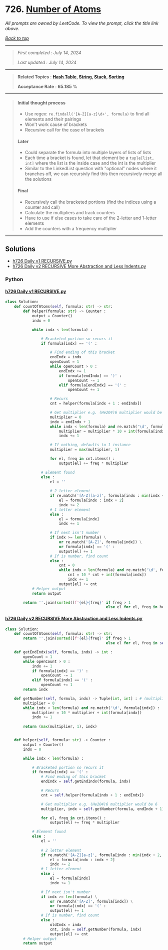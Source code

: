 # 726. [Number of Atoms](<https://leetcode.com/problems/number-of-atoms>)

*All prompts are owned by LeetCode. To view the prompt, click the title link above.*

*[Back to top](<../README.md>)*

------

> *First completed : July 14, 2024*
>
> *Last updated : July 14, 2024*

------

> **Related Topics** : **[Hash Table](<by_topic/Hash Table.md>), [String](<by_topic/String.md>), [Stack](<by_topic/Stack.md>), [Sorting](<by_topic/Sorting.md>)**
>
> **Acceptance Rate** : **65.185 %**

------

> #### Initial thought process
> 
> - Use regex: `re.findall('[A-Z][a-z]\d+', formula)` to find all elements and their pairings
> - Won't work cause of brackets
> - Recursive call for the case of brackets
> 
> 
> #### Later
> 
> - Could separate the formula into multiple layers of lists of lists
> - Each time a bracket is found, let that element be a `tuple[list, int]` where the list is the inside case and the int is the multiplier
> - Similar to the LinkedList question with "optional" nodes where it branches off, we can recursivly find this then recursively merge all the solutions
> 
> #### Final
> 
> - Recursively call the bracketed portions (find the indices using a counter and call)
> - Calculate the multipliers and track counters
> - Have to use if else cases to take care of the 2-letter and 1-letter elements
> - Add the counters with a frequency multiplier

------

## Solutions

- [h726 Daily v1 RECURSIVE.py](<../my-submissions/h726 Daily v1 RECURSIVE.py>)
- [h726 Daily v2 RECURSIVE More Abstraction and Less Indents.py](<../my-submissions/h726 Daily v2 RECURSIVE More Abstraction and Less Indents.py>)
### Python
#### [h726 Daily v1 RECURSIVE.py](<../my-submissions/h726 Daily v1 RECURSIVE.py>)
```Python
class Solution:
    def countOfAtoms(self, formula: str) -> str:
        def helper(formula: str) -> Counter :
            output = Counter()
            indx = 0

            while indx < len(formula) :

                # Bracketed portion so recurs it
                if formula[indx] == '(' :

                    # Find ending of this bracket
                    endIndx = indx
                    openCount = 1
                    while openCount > 0 :
                        endIndx += 1
                        if formula[endIndx] == ')' :
                            openCount -= 1
                        elif formula[endIndx] == '(' :
                            openCount += 1

                    # Recurs
                    cnt = helper(formula[indx + 1 : endIndx])

                    # Get multiplier e.g. (He2O4)6 multiplier would be 6
                    multiplier = 0
                    indx = endIndx + 1
                    while indx < len(formula) and re.match('\d', formula[indx]) :
                        multiplier = multiplier * 10 + int(formula[indx])
                        indx += 1

                    # If nothing, defaults to 1 instance
                    multiplier = max(multiplier, 1)

                    for el, freq in cnt.items() :
                        output[el] += freq * multiplier

                # Element found
                else :
                    el = ''
                    
                    # 2 letter element
                    if re.match('[A-Z][a-z]', formula[indx : min(indx + 2, len(formula))]) :
                        el = formula[indx : indx + 2]
                        indx += 2
                    # 1 letter element
                    else :
                        el = formula[indx]
                        indx += 1

                    # If next isn't number
                    if indx >= len(formula) \
                        or re.match('[A-Z]', formula[indx]) \
                        or formula[indx] == '(' :
                        output[el] += 1
                    # If is number, find count
                    else :
                        cnt = 0
                        while indx < len(formula) and re.match('\d', formula[indx]) :
                            cnt = 10 * cnt + int(formula[indx])
                            indx += 1
                        output[el] += cnt
            # Helper output
            return output

        return ''.join(sorted([f'{el}{freq}' if freq > 1 
                                             else el for el, freq in helper(formula).items()]))

```

#### [h726 Daily v2 RECURSIVE More Abstraction and Less Indents.py](<../my-submissions/h726 Daily v2 RECURSIVE More Abstraction and Less Indents.py>)
```Python
class Solution:
    def countOfAtoms(self, formula: str) -> str:
        return ''.join(sorted([f'{el}{freq}' if freq > 1 
                                             else el for el, freq in self.helper(formula).items()]))

    def getEndIndx(self, formula, indx) -> int :
        openCount = 1
        while openCount > 0 :
            indx += 1
            if formula[indx] == ')' :
                openCount -= 1
            elif formula[indx] == '(' :
                openCount += 1
        return indx

    def getNumber(self, formula, indx) -> Tuple[int, int] : # (multiplier, new indx)
        multiplier = 0
        while indx < len(formula) and re.match('\d', formula[indx]) :
            multiplier = 10 * multiplier + int(formula[indx])
            indx += 1
        
        return (max(multiplier, 1), indx)


    def helper(self, formula: str) -> Counter :
        output = Counter()
        indx = 0

        while indx < len(formula) :

            # Bracketed portion so recurs it
            if formula[indx] == '(' :
                # Find ending of this bracket
                endIndx = self.getEndIndx(formula, indx)

                # Recurs
                cnt = self.helper(formula[indx + 1 : endIndx])

                # Get multiplier e.g. (He2O4)6 multiplier would be 6
                multiplier, indx = self.getNumber(formula, endIndx + 1)

                for el, freq in cnt.items() :
                    output[el] += freq * multiplier

            # Element found
            else :
                el = ''
                
                # 2 letter element
                if re.match('[A-Z][a-z]', formula[indx : min(indx + 2, len(formula))]) :
                    el = formula[indx : indx + 2]
                    indx += 2
                # 1 letter element
                else :
                    el = formula[indx]
                    indx += 1

                # If next isn't number
                if indx >= len(formula) \
                    or re.match('[A-Z]', formula[indx]) \
                    or formula[indx] == '(' :
                    output[el] += 1
                # If is number, find count
                else :
                    oldIndx = indx
                    cnt, indx = self.getNumber(formula, indx)
                    output[el] += cnt
        # Helper output
        return output
```

